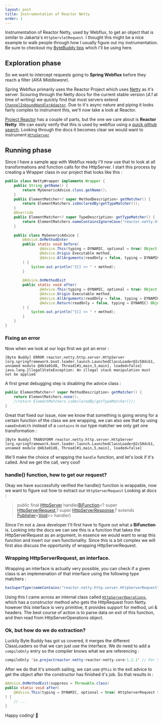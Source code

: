 ```yaml
---
layout: post
title: Instrumentation of Reactor Netty
order: 1
---
```

Instrumentation of Reactor Netty, used by Webflux, to get an object that is similar to Jakarta's `HttpServletRequest`. I thought this might be a nice example to walk people through how I usually figure out my instrumentation.
Be sure to checkout my [ByteBuddy tips](https://bitterpanda63.github.io/bytebuddy-debugging/) which I'll be using here.


## Exploration phase
So we want to intercept requests going to **Spring Webflux** before they reach a filter (*AKA Middleware*). 

Spring Webflux primarily uses the Reactor Project which uses [Netty](https://netty.io/) as it's server. Scouring through the Netty docs for the current stable version (*4.1* at time of writing) we quickly find that most servers extend [`ChannelInboundHandlerAdapter`](https://netty.io/4.1/api/io/netty/channel/ChannelInboundHandlerAdapter.html). Due to it's async nature and piping it looks fairly complex to instrument this, we'll now take a look at Reactor.

[Project Reactor](https://projectreactor.io/) has a couple of parts, but the one we care about is **Reactor Netty**. We can easily verify that this is used by webflux using a [quick github search](https://github.com/search?q=repo%3Aspring-projects%2Fspring-framework+reactor.netty&type=code&p=3). Looking through the docs it becomes clear we would want to instrument [`HttpServer`](https://projectreactor.io/docs/netty/release/api/reactor/netty/http/server/HttpServer.html)
## Running phase
Since I have a sample app with Webflux ready I'll now use that to look at all transformations and function calls for the HttpServer. I start this process by creating a Wrapper class in our project that looks like this : 
```java
public class NettyWrapper implements Wrapper {  
    public String getName() {  
        return MyGenericAdvice.class.getName();  
    }  
    public ElementMatcher<? super MethodDescription> getMatcher() {  
        return ElementMatchers.isDeclaredBy(getTypeMatcher());  
    }  
    @Override  
    public ElementMatcher<? super TypeDescription> getTypeMatcher() {  
        return ElementMatchers.nameContainsIgnoreCase("reactor.netty.http.server.HttpServer");  
    }  
      
    public class MyGenericAdvice {  
        @Advice.OnMethodEnter  
        public static void before(  
                @Advice.This(typing = DYNAMIC, optional = true) Object target,  
                @Advice.Origin Executable method,  
                @Advice.AllArguments(readOnly = false, typing = DYNAMIC) Object[] args  
        ) {  
            System.out.println("[C] >> " + method);  
        }  
  
        @Advice.OnMethodExit  
        public static void after(  
                @Advice.This(typing = DYNAMIC, optional = true) Object target,  
                @Advice.Origin Executable method,  
                @Advice.AllArguments(readOnly = false, typing = DYNAMIC) Object[] args,  
                @Advice.Return(readOnly = false, typing = DYNAMIC) Object returnValue  
        ) {  
            System.out.println("[C] << " + method);  
        }  
    }  
}
```

### Fixing an error
Now when we look at our logs first we got an error :
```
[Byte Buddy] ERROR reactor.netty.http.server.HttpServer [org.springframework.boot.loader.launch.LaunchedClassLoader@2c58dcb1, unnamed module @4b3a01d8, Thread[#1,main,5,main], loaded=false]
java.lang.IllegalStateException: An illegal stack manipulation must not be applied
```
A first great debugging step is disabling the advice class :
```java
public ElementMatcher<? super MethodDescription> getMatcher() {  
    return ElementMatchers.none();  
    //return ElementMatchers.isDeclaredBy(getTypeMatcher());  
}
```
Great that fixed our issue, now we know that something is going wrong for a certain function of the class we are wrapping, we can also see that by using `nameEndsWith` instead of a `contains` in our type matcher we only get one transformation : 
```
[Byte Buddy] TRANSFORM reactor.netty.http.server.HttpServer [org.springframework.boot.loader.launch.LaunchedClassLoader@2c58dcb1, unnamed module @4b3a01d8, Thread[#1,main,5,main], loaded=false]
```
We'll make the choice of wrapping the `handle` function, and let's look if it's called. And we get the call, very cool!

### handle() function, how to get our request?
Okay we have successfully verified the handle() function is wrappable, now we want to figure out how to extract our `HttpServerRequest` Looking at docs :
 > public final [HttpServer](https://projectreactor.io/docs/netty/release/api/reactor/netty/http/server/HttpServer.html "class in reactor.netty.http.server") handle([BiFunction](https://docs.oracle.com/javase/8/docs/api/java/util/function/BiFunction.html?is-external=true "class or interface in java.util.function")\<? super [HttpServerRequest](https://projectreactor.io/docs/netty/release/api/reactor/netty/http/server/HttpServerRequest.html "interface in reactor.netty.http.server"),? super [HttpServerResponse](https://projectreactor.io/docs/netty/release/api/reactor/netty/http/server/HttpServerResponse.html "interface in reactor.netty.http.server"),? extends [Publisher](https://www.reactive-streams.org/reactive-streams-1.0.3-javadoc/org/reactivestreams/Publisher.html?is-external=true "class or interface in org.reactivestreams")<[Void](https://docs.oracle.com/javase/8/docs/api/java/lang/Void.html?is-external=true "class or interface in java.lang")>> handler)
 
 Since I'm not a Java developer I'll first have to figure out what a **BiFunction** is. Looking into the docs we can see this is a function that takes the HttpServerRequest as an argument, in essence we would want to wrap this function and insert our own functionality. Since this is a bit complex we will first also discuss the opportunity of wrapping HttpServerRequest.

### Wrapping HttpServerRequest, an interface.
Wrapping an interface is actually very possible, you can check if a given class is an implemenation of that interface using the following type matchers :
```java
hasSuperType(nameContains("reactor.netty.http.server.HttpServerRequest").and(isInterface()));
```
Using this I came across an internal class called [`HttpServerOperations`](https://github.com/reactor/reactor-netty/blob/7dcfe8585bba9903be570adc02ebbfd202c1c4b9/reactor-netty-http/src/main/java/reactor/netty/http/server/HttpServerOperations.java#L178), which has a constructor method who gets the HttpRequest from Netty. however this interface is very primitive, it provides support for method, uri & headers. The best course of action is to parse data on exit of this function, and then read from HttpServerOperations object.

### Ok, but how do we do extraction?
Luckily Byte Buddy has got us covered, it merges the different ClassLoaders so that we can just use the interface. We do need to add a `compileOnly` entry so the compiler knows what we are referencing : 
```java
compileOnly 'io.projectreactor.netty:reactor-netty-core:1.2.1' // For Spring Webflux
```
After we do that it's smooth sailing, we can use `@This` in the exit advice to get the object after the constructor has finished it's job. So that results in : 
```java
@Advice.OnMethodExit(suppress = Throwable.class)
public static void after(
	@Advice.This(typing = DYNAMIC, optional = true) HttpServerRequest target
) {
	// ...
}
```

Happy coding! 💜